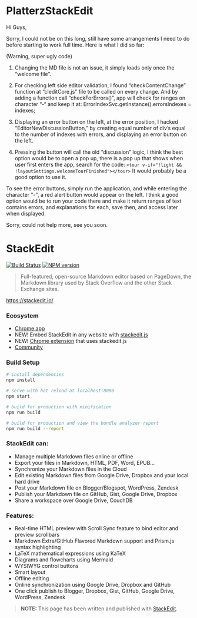 
# PlatterzStackEdit

Hi Guys, 

Sorry, I could not be on this long, still have some arrangements I need to do before starting to work full time.
Here is what I did so far:

(Warning, super ugly code)

1. Changing the MD file is not an issue, it simply loads only once the “welcome file”.

2. For checking left side editor validation, I found “checkContentChange” function at “cleditCore.js” file to be called on every change. And by adding a function call “checkForErrors()”, app will check for ranges on character “-“ and keep it at: ErrorIndexSvc.getInstance().errorsIndexes = indexes;

3. Displaying an error button on the left, at the error position, I hacked “EditorNewDiscussionButton,” by creating equal number of div’s equal to the number of indexes with errors, and displaying an error button on the left.

4. Pressing the button will call the old “discussion” logic, I think the best option would be to open a pop up, there is a pop up that shows when user first enters the app, search for the code:
``<tour v-if="!light && !layoutSettings.welcomeTourFinished"></tour>``
It would probably be a good option to use it.

To see the error buttons, simply run the application, and while entering the character "-", a red alert button would appear on the left.
I think a good option would be to run your code there and make it return ranges of text contains errors, and explanations for each, save then, and access later when displayed.

Sorry, could not help more, see you soon.

# StackEdit

[![Build Status](https://img.shields.io/travis/benweet/stackedit.svg?style=flat)](https://travis-ci.org/benweet/stackedit) [![NPM version](https://img.shields.io/npm/v/stackedit.svg?style=flat)](https://www.npmjs.org/package/stackedit)

> Full-featured, open-source Markdown editor based on PageDown, the Markdown library used by Stack Overflow and the other Stack Exchange sites.

https://stackedit.io/

### Ecosystem

- [Chrome app](https://chrome.google.com/webstore/detail/iiooodelglhkcpgbajoejffhijaclcdg)
- NEW! Embed StackEdit in any website with [stackedit.js](https://github.com/benweet/stackedit.js)
- NEW! [Chrome extension](https://chrome.google.com/webstore/detail/ajehldoplanpchfokmeempkekhnhmoha) that uses stackedit.js
- [Community](https://community.stackedit.io/)

### Build Setup

``` bash
# install dependencies
npm install

# serve with hot reload at localhost:8080
npm start

# build for production with minification
npm run build

# build for production and view the bundle analyzer report
npm run build --report
```

### StackEdit can:

 - Manage multiple Markdown files online or offline
 - Export your files in Markdown, HTML, PDF, Word, EPUB...
 - Synchronize your Markdown files in the Cloud
 - Edit existing Markdown files from Google Drive, Dropbox and your local hard drive
 - Post your Markdown file on Blogger/Blogspot, WordPress, Zendesk
 - Publish your Markdown file on GitHub, Gist, Google Drive, Dropbox
 - Share a workspace over Google Drive, CouchDB

### Features:

 - Real-time HTML preview with Scroll Sync feature to bind editor and preview scrollbars
 - Markdown Extra/GitHub Flavored Markdown support and Prism.js syntax highlighting
 - LaTeX mathematical expressions using KaTeX
 - Diagrams and flowcharts using Mermaid
 - WYSIWYG control buttons
 - Smart layout
 - Offline editing
 - Online synchronization using Google Drive, Dropbox and GitHub
 - One click publish to Blogger, Dropbox, Gist, GitHub, Google Drive, WordPress, Zendesk

> **NOTE:** This page has been written and published with [StackEdit](https://stackedit.io/ "StackEdit").
